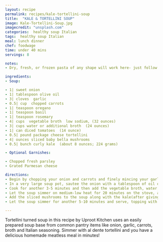 ```yaml
---
layout: recipe
permalink: recipes/kale-tortellini-soup
title:  "KALE & TORTELLINI SOUP"
image: Kale-Tortellini-Soup.jpg
imagecredit: "unsplash.com"
categories:  healthy soup Italian
tags:  healthy soup Italian
meal: lunch dinner
chef: foodwage
time: under 40 mins
servings: 8

notes:
- Dry, fresh, or frozen pasta of any shape will work here- just follow the cooking time noted on the package. Use gluten-free noodles to make this soup gluten-free. Cooking pasta separately allows you to store leftovers in the fridge without having the pasta soak up all the soup broth.

ingredients:
- Soup:

- 1| sweet onion
- 1| tablespoon olive oil
- 3| cloves  garlic
- 0.5| cup  chopped carrots
- 1| teaspoon oregano
- 1| teaspoon basil
- 1| teaspoon rosemary
- 4| cups  vegetable broth  low sodium, (32 ounces)
- 3| cups water or additional broth  (24 ounces)
- 1| can diced tomatoes  (14 ounce)
- 0.5| pound package cheese tortellini
- 4| ounces sliced baby bella mushrooms
- 0.5| bunch curly kale  (about 8 ounces; 224 grams)

- Optional Garnishes:

- Chopped fresh parsley
- Grated Parmesan cheese

directions:
- Begin by chopping your onion and carrots and finely mincing your garlic
- In a very large soup pot, sautee the onion with a tablespoon of oil over medium heat until soft and then add in the garlic. Cook for another minute, and then add the carrots and your favorite Italian dried herbs (I used a blend of oregano, basil, and rosemary noted above).
- Cook for another 3-5 minutes and then add the vegetable broth, water, and diced tomatoes (do not drain the can).
- Let the soup simmer on medium-low heat for 20 minutes on the stove, and cook your tortellini in the meantime. I like to cook them separately so that the pasta doesn’t break down in the broth if there are leftovers.
- Add the sliced mushrooms to the soup along with the kale(after giving it a rough chop into pieces).
- Let the soup simmer for another 5-10 minutes and serve, topping with parsley and/or parmesan.

---
```


Tortellini turned soup in this recipe by Uproot Kitchen uses an easily prepared soup base from common pantry items like onion, garlic, carrots, broth and Italian seasoning. Simmer with al dente tortellini and you have a delicious homemade meatless meal in minutes!